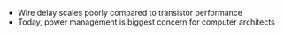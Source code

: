 - Wire delay scales poorly compared to transistor performance
- Today, power management is biggest concern for computer architects